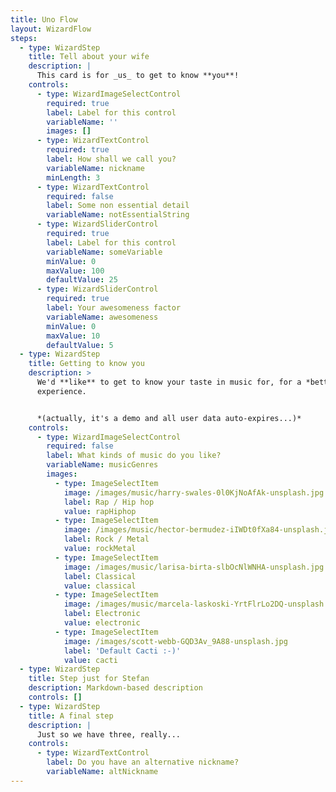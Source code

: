 ```yaml
---
title: Uno Flow
layout: WizardFlow
steps:
  - type: WizardStep
    title: Tell about your wife
    description: |
      This card is for _us_ to get to know **you**!
    controls:
      - type: WizardImageSelectControl
        required: true
        label: Label for this control
        variableName: ''
        images: []
      - type: WizardTextControl
        required: true
        label: How shall we call you?
        variableName: nickname
        minLength: 3
      - type: WizardTextControl
        required: false
        label: Some non essential detail
        variableName: notEssentialString
      - type: WizardSliderControl
        required: true
        label: Label for this control
        variableName: someVariable
        minValue: 0
        maxValue: 100
        defaultValue: 25
      - type: WizardSliderControl
        required: true
        label: Your awesomeness factor
        variableName: awesomeness
        minValue: 0
        maxValue: 10
        defaultValue: 5
  - type: WizardStep
    title: Getting to know you
    description: >
      We'd **like** to get to know your taste in music for, for a *better*
      experience.


      *(actually, it's a demo and all user data auto-expires...)*
    controls:
      - type: WizardImageSelectControl
        required: false
        label: What kinds of music do you like?
        variableName: musicGenres
        images:
          - type: ImageSelectItem
            image: /images/music/harry-swales-0l0KjNoAfAk-unsplash.jpg
            label: Rap / Hip hop
            value: rapHiphop
          - type: ImageSelectItem
            image: /images/music/hector-bermudez-iIWDt0fXa84-unsplash.jpg
            label: Rock / Metal
            value: rockMetal
          - type: ImageSelectItem
            image: /images/music/larisa-birta-slbOcNlWNHA-unsplash.jpg
            label: Classical
            value: classical
          - type: ImageSelectItem
            image: /images/music/marcela-laskoski-YrtFlrLo2DQ-unsplash.jpg
            label: Electronic
            value: electronic
          - type: ImageSelectItem
            image: /images/scott-webb-GQD3Av_9A88-unsplash.jpg
            label: 'Default Cacti :-)'
            value: cacti
  - type: WizardStep
    title: Step just for Stefan
    description: Markdown-based description
    controls: []
  - type: WizardStep
    title: A final step
    description: |
      Just so we have three, really...
    controls:
      - type: WizardTextControl
        label: Do you have an alternative nickname?
        variableName: altNickname
---
```

